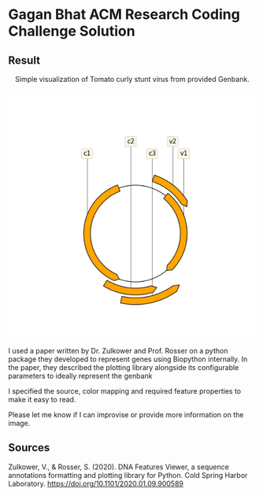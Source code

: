 # Gagan Bhat ACM Research Coding Challenge Solution

## Result
<div align="center">
Simple visualization of Tomato curly stunt virus from provided Genbank. 
</div>

![](ACM_Circular_Genome_Representation.png)

I used a paper written by Dr. Zulkower and Prof. Rosser on a python package they developed to represent genes using Biopython internally. In the paper, they described the plotting library alongside its configurable parameters to ideally represent the genbank 

I specified the source, color mapping and required feature properties to make it easy to read. 

Please let me know if I can improvise or provide more information on the image. 


## Sources

Zulkower, V., & Rosser, S. (2020). DNA Features Viewer, a sequence annotations formatting and plotting library for Python. Cold Spring Harbor Laboratory. https://doi.org/10.1101/2020.01.09.900589

